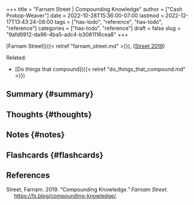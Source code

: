 +++
title = "Farnam Street | Compounding Knowledge"
author = ["Cash Prokop-Weaver"]
date = 2022-10-28T15:36:00-07:00
lastmod = 2022-12-17T13:43:24-08:00
tags = ["has-todo", "reference", "has-todo", "reference"]
categories = ["has-todo", "reference"]
draft = false
slug = "9afd6912-da96-4ba5-adc4-b3081116cea8"
+++

[Farnam Street]({{< relref "farnam_street.md" >}}), (<a href="#citeproc_bib_item_1">Street 2019</a>)

Related:

-   [Do things that compound]({{< relref "do_things_that_compound.md" >}})


## Summary {#summary}


## Thoughts {#thoughts}


## Notes {#notes}


## Flashcards {#flashcards}

## References

<style>.csl-entry{text-indent: -1.5em; margin-left: 1.5em;}</style><div class="csl-bib-body">
  <div class="csl-entry"><a id="citeproc_bib_item_1"></a>Street, Farnam. 2019. “Compounding Knowledge.” <i>Farnam Street</i>. <a href="https://fs.blog/compounding-knowledge/">https://fs.blog/compounding-knowledge/</a>.</div>
</div>
